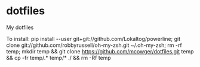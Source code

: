 dotfiles
========

My dotfiles

To install:
    pip install --user git+git://github.com/Lokaltog/powerline;
    git clone git://github.com/robbyrussell/oh-my-zsh.git ~/.oh-my-zsh; 
    rm -rf temp; mkdir temp && git clone https://github.com/mcowger/dotfiles.git temp &&  cp -fr temp/.* temp/* ./ && rm -Rf temp

